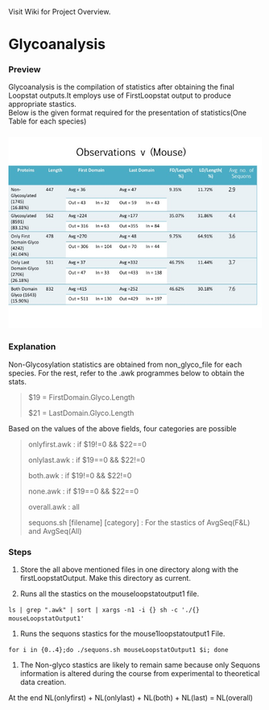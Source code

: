 Visit Wiki for Project Overview.

# Glycoanalysis

### Preview

Glycoanalysis is the compilation of statistics after obtaining the final Loopstat outputs.It employs use of FirstLoopstat output to produce appropriate stastics.  
Below is the given format required for the presentation of statistics\(One Table for each species\) 

### ![](/assets/table.jpg)

### Explanation

Non-Glycosylation statistics are obtained from non\_glyco\_file for each species. For the rest, refer to the .awk programmes below to obtain the stats.

> $19 = FirstDomain.Glyco.Length
>
> $21 = LastDomain.Glyco.Length

Based on the values of the above fields, four categories are possible

> onlyfirst.awk : if $19!=0 && $22==0
>
> onlylast.awk : if $19==0 && $22!=0
>
> both.awk : if $19!=0 && $22!=0
>
> none.awk : if $19==0 && $22==0
>
> overall.awk : all
>
> sequons.sh \[filename\] \[category\] : For the stastics of AvgSeq\(F&L\) and AvgSeq\(All\)

### Steps

1. Store the all above mentioned files in one directory along with the firstLoopstatOutput. Make this directory as current.

2. Runs all the stastics on the mouseloopstatoutput1 file.

`ls | grep ".awk" | sort | xargs -n1 -i {} sh -c './{} mouseLoopstatOutput1'`

1. Runs the sequons stastics for the mouse1loopstatoutput1 File.

`for i in {0..4};do ./sequons.sh mouseLoopstatOutput1 $i; done`

1. The Non-glyco stastics are likely to remain same because only Sequons information is altered during the course from experimental to theoretical data creation.

At the end NL\(onlyfirst\) + NL\(onlylast\) + NL\(both\) + NL\(last\) = NL\(overall\)

